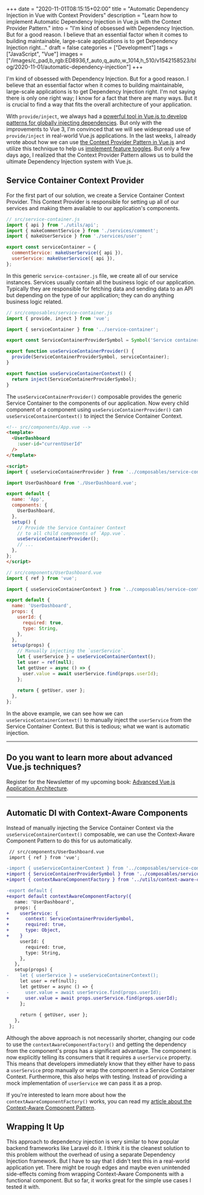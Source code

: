 +++
date = "2020-11-01T08:15:15+02:00"
title = "Automatic Dependency Injection in Vue with Context Providers"
description = "Learn how to implement Automatic Dependency Injection in Vue.js with the Context Provider Pattern."
intro = "I'm kind of obsessed with Dependency Injection. But for a good reason. I believe that an essential factor when it comes to building maintainable, large-scale applications is to get Dependency Injection right..."
draft = false
categories = ["Development"]
tags = ["JavaScript", "Vue"]
images = ["/images/c_pad,b_rgb:ED8936,f_auto,q_auto,w_1014,h_510/v1542158523/blog/2020-11-01/automatic-dependency-injection"]
+++

I'm kind of obsessed with Dependency Injection. But for a good reason. I believe that an essential factor when it comes to building maintainable, large-scale applications is to get Dependency Injection right. I'm not saying there is only one right way; I know for a fact that there are many ways. But it is crucial to find a way that fits the overall architecture of your application.

With `provide/inject`, we always had a [powerful tool in Vue.js to develop patterns for globally injecting dependencies](https://markus.oberlehner.net/blog/dependency-injection-in-vue-applications/#provide-inject). But only with the improvements to Vue 3, I'm convinced that we will see widespread use of `provide/inject` in real-world Vue.js applications. In the last weeks, I already wrote about how we can use [the Context Provider Pattern in Vue.js](https://markus.oberlehner.net/blog/context-aware-props-in-vuejs-components/) and utilize this technique to help us [implement feature toggles](https://markus.oberlehner.net/blog/vuejs-feature-toggle-context-provider/). But only a few days ago, I realized that the Context Provider Pattern allows us to build the ultimate Dependency Injection system with Vue.js.

## Service Container Context Provider

For the first part of our solution, we create a Service Container Context Provider. This Context Provider is responsible for setting up all of our services and making them available to our application's components.

```js
// src/service-container.js
import { api } from './utils/api';
import { makeCommentService } from './services/comment';
import { makeUserService } from './services/user';

export const serviceContainer = {
  commentService: makeUserService({ api }),
  userService: makeUserService({ api }),
};
```

In this generic `service-container.js` file, we create all of our service instances. Services usually contain all the business logic of our application. Typically they are responsible for fetching data and sending data to an API but depending on the type of our application; they can do anything business logic related.

```js
// src/composables/service-container.js
import { provide, inject } from 'vue';

import { serviceContainer } from '../service-container';

export const ServiceContainerProviderSymbol = Symbol('Service container provider identifier');

export function useServiceContainerProvider() {
  provide(ServiceContainerProviderSymbol, serviceContainer);
}

export function useServiceContainerContext() {
  return inject(ServiceContainerProviderSymbol);
}
```

The `useServiceContainerProvider()` composable provides the generic Service Container to the components of our application. Now every child component of a component using `useServiceContainerProvider()` can `useServiceContainerContext()` to inject the Service Container Context.

```html
<!-- src/components/App.vue -->
<template>
  <UserDashboard
    :user-id="currentUserId"
  />
</template>

<script>
import { useServiceContainerProvider } from '../composables/service-container';

import UserDashboard from './UserDashboard.vue';

export default {
  name: 'App',
  components: {
    UserDashboard,
  },
  setup() {
    // Provide the Service Container Context
    // to all child components of `App.vue`.
    useServiceContainerProvider();
    // ...
  },
};
</script>
```

```js
// src/components/UserDashboard.vue
import { ref } from 'vue';

import { useServiceContainerContext } from '../composables/service-container';

export default {
  name: 'UserDashboard',
  props: {
    userId: {
      required: true,
      type: String,
    },
  },
  setup(props) {
    // Manually injecting the `userService`.
    let { userService } = useServiceContainerContext();
    let user = ref(null);
    let getUser = async () => {
      user.value = await userService.find(props.userId);
    };
    
    return { getUser, user };
  },
};
```

In the above example, we can see how we can `useServiceContainerContext()` to manually inject the `userService` from the Service Container Context. But this is tedious; what we want is automatic injection.

<div>
  <hr class="c-hr">
  <div class="c-service-info">
    <h2>Do you want to learn more about advanced Vue.js techniques?</h2>
    <p class="c-service-info__body">
      Register for the Newsletter of my upcoming book: <a class="c-anchor" href="https://oberlehner.us20.list-manage.com/subscribe?u=8476a98c5640f6c7b5530ea57&id=8b26bf120b" data-event-category="link" data-event-action="click: newsletter" data-event-label="Newsletter (article content)">Advanced Vue.js Application Architecture</a>.
    </p>
  </div>
  <hr class="c-hr">
</div>

## Automatic DI with Context-Aware Components

Instead of manually injecting the Service Container Context via the `useServiceContainerContext()` composable, we can use the Context-Aware Component Pattern to do this for us automatically.

```diff
 // src/components/UserDashboard.vue
 import { ref } from 'vue';

-import { useServiceContainerContext } from '../composables/service-container';
+import { ServiceContainerProviderSymbol } from '../composables/service-container';
+import { contextAwareComponentFactory } from '../utils/context-aware-component-factory';

-export default {
+export default contextAwareComponentFactory({
   name: 'UserDashboard',
   props: {
+    userService: {
+      context: ServiceContainerProviderSymbol,
+      required: true,
+      type: Object,
+    }
     userId: {
       required: true,
       type: String,
     },
   },
   setup(props) {
-    let { userService } = useServiceContainerContext();
     let user = ref(null);
     let getUser = async () => {
-      user.value = await userService.find(props.userId);
+      user.value = await props.userService.find(props.userId);
     };
    
     return { getUser, user };
   },
 };
```

Although the above approach is not necessarily shorter, changing our code to use the `contextAwareComponentFactory()` and getting the dependency from the component's props has a significant advantage. The component is now explicitly telling its consumers that it requires a `userService` property. This means that developers immediately know that they either have to pass a `userService` prop manually or wrap the component in a Service Container Context. Furthermore, this also helps with testing. Instead of providing a mock implementation of `userService` we can pass it as a prop.

If you're interested to learn more about how the `contextAwareComponentFactory()` works, you can read my [article about the Context-Aware Component Pattern](https://markus.oberlehner.net/blog/context-aware-props-in-vuejs-components/).

## Wrapping It Up

This approach to dependency injection is very similar to how popular backend frameworks like Laravel do it. I think it is the cleanest solution to this problem without the overhead of using a separate Dependency Injection framework. But I have to say that I didn't test this in a real-world application yet. There might be rough edges and maybe even unintended side-effects coming from wrapping Context-Aware Components with a functional component. But so far, it works great for the simple use cases I tested it with.
